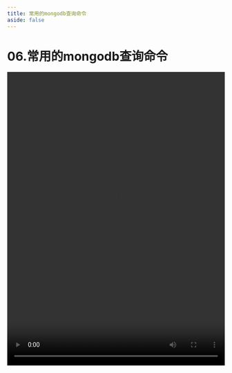```yaml
---
title: 常用的mongodb查询命令
aside: false
---
```


# 06.常用的mongodb查询命令

<video autoplay src="http://qn.chinavanes.com/nodejs/module-12/06.常用的mongodb查询命令.mp4" controls controlsList="nodownload" width="100%" height="680"/>

